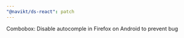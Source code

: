 ```yaml
---
"@navikt/ds-react": patch
---
```


Combobox: Disable autocomple in Firefox on Android to prevent bug
